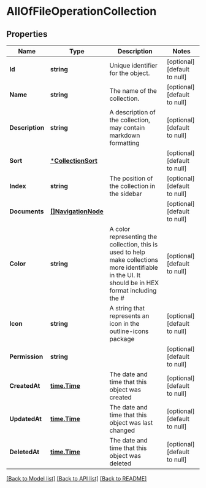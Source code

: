 # AllOfFileOperationCollection

## Properties
Name | Type | Description | Notes
------------ | ------------- | ------------- | -------------
**Id** | **string** | Unique identifier for the object. | [optional] [default to null]
**Name** | **string** | The name of the collection. | [optional] [default to null]
**Description** | **string** | A description of the collection, may contain markdown formatting | [optional] [default to null]
**Sort** | [***CollectionSort**](Collection_sort.md) |  | [optional] [default to null]
**Index** | **string** | The position of the collection in the sidebar | [optional] [default to null]
**Documents** | [**[]NavigationNode**](NavigationNode.md) |  | [optional] [default to null]
**Color** | **string** | A color representing the collection, this is used to help make collections more identifiable in the UI. It should be in HEX format including the # | [optional] [default to null]
**Icon** | **string** | A string that represents an icon in the outline-icons package | [optional] [default to null]
**Permission** | **string** |  | [optional] [default to null]
**CreatedAt** | [**time.Time**](time.Time.md) | The date and time that this object was created | [optional] [default to null]
**UpdatedAt** | [**time.Time**](time.Time.md) | The date and time that this object was last changed | [optional] [default to null]
**DeletedAt** | [**time.Time**](time.Time.md) | The date and time that this object was deleted | [optional] [default to null]

[[Back to Model list]](../README.md#documentation-for-models) [[Back to API list]](../README.md#documentation-for-api-endpoints) [[Back to README]](../README.md)


